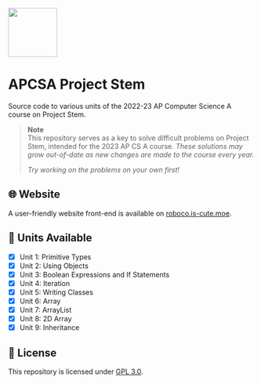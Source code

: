 <p><img src="https://raw.githubusercontent.com/ricky8k/APCSA-ProjectStem/main/icon.png" width="100"></p>

# APCSA Project Stem

Source code to various units of the 2022-23 AP Computer Science A course on Project Stem.

> **Note**  
> This repository serves as a key to solve difficult problems on Project Stem, intended for the 2023 AP CS A course. *These solutions may grow out-of-date as new changes are made to the course every year.*
>
> *Try working on the problems on your own first!*

## 🌐 Website
A user-friendly website front-end is available on [roboco.is-cute.moe](https://roboco.is-cute.moe/project-stem).
  
## 📃 Units Available
- [X] Unit 1: Primitive Types
- [X] Unit 2: Using Objects
- [X] Unit 3: Boolean Expressions and If Statements
- [X] Unit 4: Iteration
- [X] Unit 5: Writing Classes
- [X] Unit 6: Array
- [X] Unit 7: ArrayList
- [X] Unit 8: 2D Array
- [X] Unit 9: Inheritance

## 📜 License
This repository is licensed under [GPL 3.0](https://raw.githubusercontent.com/ricky8k/APCSA-ProjectStem/main/LICENSE).


